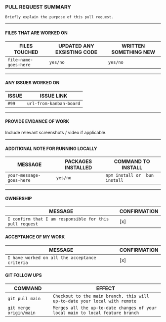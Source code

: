 ### PULL REQUEST SUMMARY

`Briefly explain the purpose of this pull request.`

<hr>

#### FILES THAT ARE WORKED ON

| FILES TOUCHED         | UPDATED ANY EXSISTING CODE | WRITTEN SOMETHING NEW |
| --------------------- | -------------------------- | --------------------- |
| `file-name-goes-here` | `yes/no`                   | `yes/no`              |

<hr>

#### ANY ISSUES WORKED ON

| ISSUE | ISSUE LINK              |
| ----- | ----------------------- |
| `#99` | `url-from-kanban-board` |

<hr>

#### PROVIDE EVIDANCE OF WORK

Include relevant screenshots / video if applicable.

<hr>

#### ADDITIONAL NOTE FOR RUNNING LOCALLY

| MESSAGE                  | PACKAGES INSTALLED | COMMAND TO INSTALL            |
| ------------------------ | ------------------ | ----------------------------- |
| `your-message-goes-here` | `yes/no`           | `npm install or  bun install` |

<hr>

#### OWNERSHIP

| MESSAGE                                                 | CONFIRMATION |
| ------------------------------------------------------- | ------------ |
| `I confirm that I am responsible for this pull request` | [x]          |

#### ACCEPTANCE OF MY WORK

| MESSAGE                                        | CONFIRMATION |
| ---------------------------------------------- | ------------ |
| `I have worked on all the acceptance criteria` | [x]          |

#### GIT FOLLOW UPS

| COMMAND                 | EFFECT                                                                         |
| ----------------------- | ------------------------------------------------------------------------------ |
| `git pull main`         | `Checkout to the main branch, this will up-to-date your local with remote`     |
| `git merge origin/main` | `Merges all the up-to-date changes of your local main to local feature branch` |
